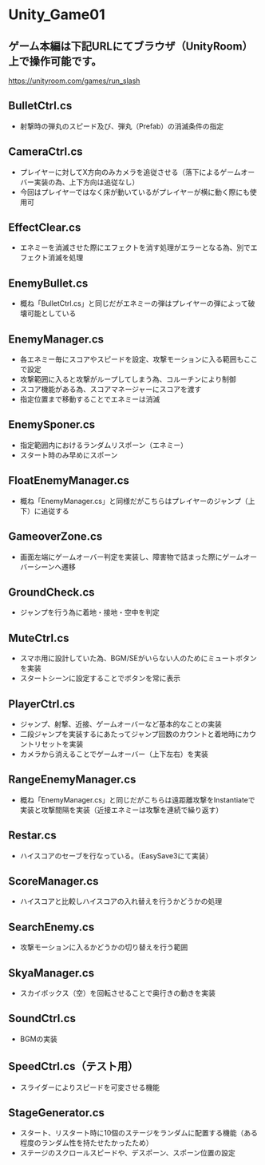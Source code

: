# Unity_Game01

## ゲーム本編は下記URLにてブラウザ（UnityRoom）上で操作可能です。
https://unityroom.com/games/run_slash

## BulletCtrl.cs
- 射撃時の弾丸のスピード及び、弾丸（Prefab）の消滅条件の指定

## CameraCtrl.cs
- プレイヤーに対してX方向のみカメラを追従させる（落下によるゲームオーバー実装の為、上下方向は追従なし）
- 今回はプレイヤーではなく床が動いているがプレイヤーが横に動く際にも使用可

## EffectClear.cs
- エネミーを消滅させた際にエフェクトを消す処理がエラーとなる為、別でエフェクト消滅を処理

## EnemyBullet.cs
- 概ね「BulletCtrl.cs」と同じだがエネミーの弾はプレイヤーの弾によって破壊可能としている

## EnemyManager.cs
- 各エネミー毎にスコアやスピードを設定、攻撃モーションに入る範囲もここで設定
- 攻撃範囲に入ると攻撃がループしてしまう為、コルーチンにより制御
- スコア機能がある為、スコアマネージャーにスコアを渡す
- 指定位置まで移動することでエネミーは消滅

## EnemySponer.cs
- 指定範囲内におけるランダムリスポーン（エネミー）
- スタート時のみ早めにスポーン

## FloatEnemyManager.cs
- 概ね「EnemyManager.cs」と同様だがこちらはプレイヤーのジャンプ（上下）に追従する

## GameoverZone.cs
- 画面左端にゲームオーバー判定を実装し、障害物で詰まった際にゲームオーバーシーンへ遷移

## GroundCheck.cs
- ジャンプを行う為に着地・接地・空中を判定

## MuteCtrl.cs
- スマホ用に設計していた為、BGM/SEがいらない人のためにミュートボタンを実装
- スタートシーンに設定することでボタンを常に表示

## PlayerCtrl.cs
- ジャンプ、射撃、近接、ゲームオーバーなど基本的なことの実装
- 二段ジャンプを実装するにあたってジャンプ回数のカウントと着地時にカウントリセットを実装
- カメラから消えることでゲームオーバー（上下左右）を実装

## RangeEnemyManager.cs
- 概ね「EnemyManager.cs」と同じだがこちらは遠距離攻撃をInstantiateで実装と攻撃間隔を実装（近接エネミーは攻撃を連続で繰り返す）

## Restar.cs
- ハイスコアのセーブを行なっている。（EasySave3にて実装）

## ScoreManager.cs
- ハイスコアと比較しハイスコアの入れ替えを行うかどうかの処理

## SearchEnemy.cs
- 攻撃モーションに入るかどうかの切り替えを行う範囲

## SkyaManager.cs
- スカイボックス（空）を回転させることで奥行きの動きを実装

## SoundCtrl.cs
- BGMの実装

## SpeedCtrl.cs（テスト用）
- スライダーによりスピードを可変させる機能

## StageGenerator.cs
- スタート、リスタート時に10個のステージをランダムに配置する機能（ある程度のランダム性を持たせたかったため）
- ステージのスクロールスピードや、デスポーン、スポーン位置の設定
